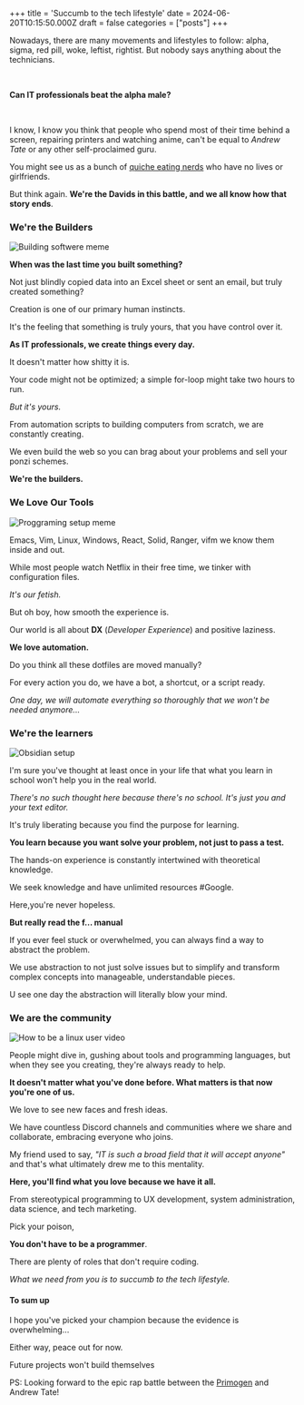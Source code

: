 +++
title = 'Succumb to the tech lifestyle'
date = 2024-06-20T10:15:50.000Z
draft = false
categories = ["posts"]
+++

Nowadays, there are many movements and lifestyles to follow: alpha, sigma, red pill, woke, leftist, rightist. But nobody says anything about the technicians.

<br>


**Can IT professionals beat the alpha male?**

<br>

I know, I know you think that people who spend most of their time behind a screen, repairing printers and watching anime, can't be equal to *Andrew Tate* or any other self-proclaimed guru.

You might see us as a bunch of [quiche  eating  nerds](https://www.youtube.com/watch?v=_594mPXoHMI) who have no lives or girlfriends.

But think again. **We're the Davids in this battle, and we all know how that story ends**.

### We're the Builders

![Building softwere meme](/Notes/unsucesfullbuild.webp)

**When was the last time you built something?**

Not just blindly copied data into an Excel sheet or sent an email, but truly created something?

Creation is one of our primary human instincts.

It's the feeling that something is truly yours, that you have control over it.

**As IT professionals, we create things every day.**

It doesn't matter how shitty it is.

Your code might not be optimized; a simple for-loop might take two hours to run.

*But it's yours.*

From automation scripts to building computers from scratch, we are constantly creating.

We even build the web so you can brag about your problems and sell your  ponzi schemes.

**We're the builders.**

### We Love Our Tools

![Proggraming setup meme](/Notes/setupjoke.png)

Emacs, Vim, Linux, Windows, React, Solid, Ranger, vifm we know them inside and out.

While most people watch Netflix in their free time, we tinker with configuration files.

*It's our fetish.*

But oh boy, how smooth the experience is.

Our world is all about **DX** (*Developer Experience*) and positive laziness. 

**We love automation.**

Do you think all these dotfiles are moved manually?

For every action you do, we have a bot, a shortcut, or a script ready.

*One day, we will automate everything so thoroughly that we won't be needed anymore...*

### We're the learners 

![Obsidian setup](/Notes/obsidian_setup.jpeg)

I'm sure you've thought at least once in your life that what you learn in school won't help you in the real world.

*There's no such thought here because there's no school. It's just you and your text editor.*

It's truly liberating because you find the purpose for learning.

**You learn because you want solve your problem, not just to pass a test.**

The hands-on experience is constantly intertwined with theoretical knowledge.

We seek knowledge and have unlimited resources #Google. 

Here,you're never hopeless.

**But really read the f... manual**

If you ever feel stuck or overwhelmed, you can always find a way to abstract the problem.

We use abstraction to not just solve issues but to simplify and transform complex concepts into manageable, understandable pieces.

U see one day the abstraction will literally blow your mind.

### We are the community

![How to be a linux user video](/Notes/how_to_fit.jpg)

People might dive in, gushing about tools and programming languages, but when they see you creating, they're always ready to help.

**It doesn't matter what you've done before. What matters is that now you're one of us.**

We love to see new faces and fresh ideas.

We have countless Discord channels and communities where we share and collaborate, embracing everyone who joins.

My friend  used to say, *"IT is such a broad field that it will accept anyone"* and that's what ultimately drew me to this mentality.

**Here, you'll find what you love because we have it all.**

From stereotypical programming to UX development, system administration, data science, and tech marketing.

Pick your poison,

**You don't have to be a programmer**.

There are plenty of roles that don't require coding.

*What we need from you is to succumb  to the tech lifestyle.*


#### To sum up 
I hope you've picked your champion  because the evidence is overwhelming...

Either way, peace out for now.

Future projects won't build themselves

PS:
Looking forward to the epic rap battle between the [Primogen](https://www.youtube.com/@ThePrimeTimeagen/featured) and Andrew Tate!


